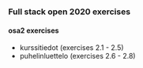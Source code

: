 ### Full stack open 2020 exercises

#### osa2 exercises

* kurssitiedot      (exercises 2.1 - 2.5)
* puhelinluettelo   (exercises 2.6 - 2.8)
